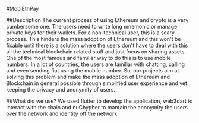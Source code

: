 #MobiEthPay

##Description
The current process of using Ethereum and crypto is a very cumbersome one. The users need to write long mnemonic or manage private keys for their wallets. For a non-technical user, this is a scary process. This hinders the mass adoption of Ethereum and this won't be fixable until there is a solution where the users don't have to deal with this all the technical blockchain related stuff and just focus on sharing assets. One of the most famous and familiar way to do this is to use mobile numbers. In a lot of countries, the users are familiar with chatting, calling and even sending fiat using the mobile number. So, our projects aim at solving this problem and make the mass adoption of Ethereum and Blockchain in general possible through simplified user experience and yet keeping the privacy and anonymity of users.

##What did we use?
We used flutter to develop the application, web3dart to interact with the chain and nuChypher to mantain the anonymity the users over the network and identity off the network.
